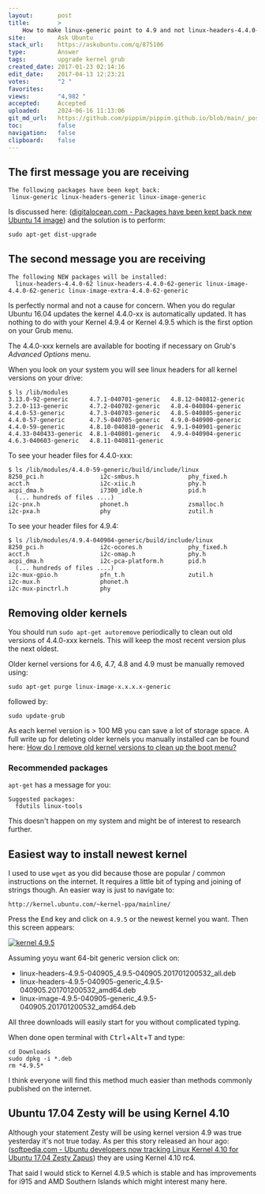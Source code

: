 ```yaml
---
layout:       post
title:        >
    How to make linux-generic point to 4.9 and not linux-headers-4.4.0-62 after kernel upgrade from 4.4 to 4.9?
site:         Ask Ubuntu
stack_url:    https://askubuntu.com/q/875106
type:         Answer
tags:         upgrade kernel grub
created_date: 2017-01-23 02:14:16
edit_date:    2017-04-13 12:23:21
votes:        "2 "
favorites:    
views:        "4,982 "
accepted:     Accepted
uploaded:     2024-06-16 11:13:06
git_md_url:   https://github.com/pippim/pippim.github.io/blob/main/_posts/2017/2017-01-23-How-to-make-linux-generic-point-to-4.9-and-not-linux-headers-4.4.0-62-after-kernel-upgrade-from-4.4-to-4.9_.md
toc:          false
navigation:   false
clipboard:    false
---
```


## The first message you are receiving

``` 
The following packages have been kept back:
 linux-generic linux-headers-generic linux-image-generic
```

Is discussed here: ([digitalocean.com - Packages have been kept back new Ubuntu 14 image][1]) and the solution is to perform:

``` 
sudo apt-get dist-upgrade
```

## The second message you are receiving

``` 
The following NEW packages will be installed:
  linux-headers-4.4.0-62 linux-headers-4.4.0-62-generic linux-image-4.4.0-62-generic linux-image-extra-4.4.0-62-generic
```

Is perfectly normal and not a cause for concern. When you do regular Ubuntu 16.04 updates the kernel 4.4.0-xx is automatically updated. It has nothing to do with your Kernel 4.9.4 or Kernel 4.9.5 which is the first option on your Grub menu.

The 4.4.0-xxx kernels are available for booting if necessary on Grub's *Advanced Options* menu.

When you look on your system you will see linux headers for all kernel versions on your drive:

``` 
$ ls /lib/modules
3.13.0-92-generic      4.7.1-040701-generic   4.8.12-040812-generic
3.2.0-113-generic      4.7.2-040702-generic   4.8.4-040804-generic
4.4.0-53-generic       4.7.3-040703-generic   4.8.5-040805-generic
4.4.0-57-generic       4.7.5-040705-generic   4.9.0-040900-generic
4.4.0-59-generic       4.8.10-040810-generic  4.9.1-040901-generic
4.4.33-040433-generic  4.8.1-040801-generic   4.9.4-040904-generic
4.6.3-040603-generic   4.8.11-040811-generic
```

To see your header files for 4.4.0-xxx:

``` 
$ ls /lib/modules/4.4.0-59-generic/build/include/linux
8250_pci.h                i2c-smbus.h              phy_fixed.h
acct.h                    i2c-xiic.h               phy.h
acpi_dma.h                i7300_idle.h             pid.h
  (... hundreds of files ....)
i2c-pnx.h                 phonet.h                 zsmalloc.h
i2c-pxa.h                 phy                      zutil.h
```

To see your header files for 4.9.4:

``` 
$ ls /lib/modules/4.9.4-040904-generic/build/include/linux
8250_pci.h                i2c-ocores.h             phy_fixed.h
acct.h                    i2c-omap.h               phy.h
acpi_dma.h                i2c-pca-platform.h       pid.h
  (... hundreds of files ....)
i2c-mux-gpio.h            pfn_t.h                  zutil.h
i2c-mux.h                 phonet.h
i2c-mux-pinctrl.h         phy
```

## Removing older kernels

You should run `sudo apt-get autoremove` periodically to clean out old versions of 4.4.0-xxx kernels. This will keep the most recent version plus the next oldest.

Older kernel versions for 4.6, 4.7, 4.8 and 4.9 must be manually removed using:

``` 
sudo apt-get purge linux-image-x.x.x.x-generic
```

followed by:

``` 
sudo update-grub
```

As each kernel version is > 100 MB you can save a lot of storage space. A full write up for deleting older kernels you manually installed can be found here: [How do I remove old kernel versions to clean up the boot menu?][2]

### Recommended packages

`apt-get` has a message for you:

``` 
Suggested packages:
  fdutils linux-tools
```

This doesn't happen on my system and might be of interest to research further.

## Easiest way to install newest kernel

I used to use `wget` as you did because those are popular / common instructions on the internet. It requires a little bit of typing and joining of strings though. An easier way is just to navigate to:

``` 
http://kernel.ubuntu.com/~kernel-ppa/mainline/
```

Press the <kbd>End</kbd> key and click on `4.9.5` or the newest kernel you want. Then this screen appears:

[![kernel 4.9.5][3]][3]

Assuming yoyu want 64-bit generic version click on:

 - linux-headers-4.9.5-040905_4.9.5-040905.201701200532_all.deb
 - linux-headers-4.9.5-040905-generic_4.9.5-040905.201701200532_amd64.deb
 - linux-image-4.9.5-040905-generic_4.9.5-040905.201701200532_amd64.deb

All three downloads will easily start for you without complicated typing.

When done open terminal with <kbd>Ctrl</kbd>+<kbd>Alt</kbd>+<kbd>T</kbd> and type:

``` 
cd Downloads
sudo dpkg -i *.deb
rm *4.9.5*
```

I think everyone will find this method much easier than methods commonly published on the internet.

## Ubuntu 17.04 Zesty will be using Kernel 4.10

Although your statement Zesty will be using kernel version 4.9 was true yesterday it's not true today. As per this story released an hour ago: ([softpedia.com - Ubuntu developers now tracking Linux Kernel 4.10 for Ubuntu 17.04 Zesty Zapus][4]) they are using Kernel 4.10 rc4.

That said I would stick to Kernel 4.9.5 which is stable and has improvements for i915 and AMD Southern Islands which might interest many here.


  [1]: https://www.digitalocean.com/community/questions/packages-have-been-kept-back-new-ubuntu-14-image
  [2]: https://askubuntu.com/questions/2793/how-do-i-remove-old-kernel-versions-to-clean-up-the-boot-menu
  [3]: https://i.sstatic.net/qRmNl.png
  [4]: http://news.softpedia.com/news/ubuntu-developers-now-tracking-linux-kernel-4-10-for-ubuntu-17-04-zesty-zapus-512081.shtml
